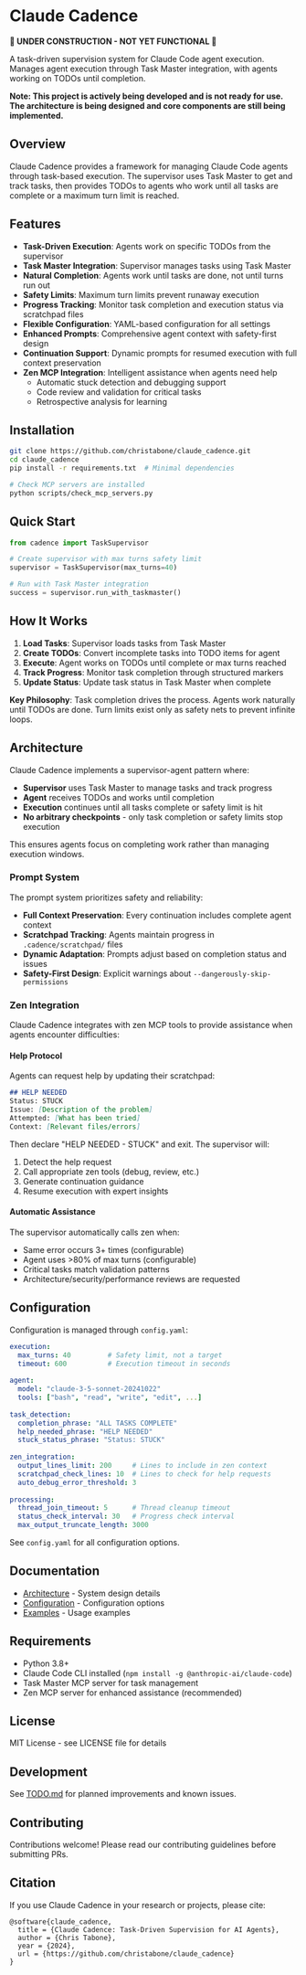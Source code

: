 # Claude Cadence

**🚧 UNDER CONSTRUCTION - NOT YET FUNCTIONAL 🚧**

A task-driven supervision system for Claude Code agent execution. Manages agent execution through Task Master integration, with agents working on TODOs until completion.

**Note: This project is actively being developed and is not ready for use. The architecture is being designed and core components are still being implemented.**

## Overview

Claude Cadence provides a framework for managing Claude Code agents through task-based execution. The supervisor uses Task Master to get and track tasks, then provides TODOs to agents who work until all tasks are complete or a maximum turn limit is reached.

## Features

- **Task-Driven Execution**: Agents work on specific TODOs from the supervisor
- **Task Master Integration**: Supervisor manages tasks using Task Master
- **Natural Completion**: Agents work until tasks are done, not until turns run out
- **Safety Limits**: Maximum turn limits prevent runaway execution
- **Progress Tracking**: Monitor task completion and execution status via scratchpad files
- **Flexible Configuration**: YAML-based configuration for all settings
- **Enhanced Prompts**: Comprehensive agent context with safety-first design
- **Continuation Support**: Dynamic prompts for resumed execution with full context preservation
- **Zen MCP Integration**: Intelligent assistance when agents need help
  - Automatic stuck detection and debugging support
  - Code review and validation for critical tasks
  - Retrospective analysis for learning

## Installation

```bash
git clone https://github.com/christabone/claude_cadence.git
cd claude_cadence
pip install -r requirements.txt  # Minimal dependencies

# Check MCP servers are installed
python scripts/check_mcp_servers.py
```

## Quick Start

```python
from cadence import TaskSupervisor

# Create supervisor with max turns safety limit
supervisor = TaskSupervisor(max_turns=40)

# Run with Task Master integration
success = supervisor.run_with_taskmaster()
```

## How It Works

1. **Load Tasks**: Supervisor loads tasks from Task Master
2. **Create TODOs**: Convert incomplete tasks into TODO items for agent
3. **Execute**: Agent works on TODOs until complete or max turns reached
4. **Track Progress**: Monitor task completion through structured markers
5. **Update Status**: Update task status in Task Master when complete

**Key Philosophy**: Task completion drives the process. Agents work naturally until TODOs are done. Turn limits exist only as safety nets to prevent infinite loops.

## Architecture

Claude Cadence implements a supervisor-agent pattern where:

- **Supervisor** uses Task Master to manage tasks and track progress
- **Agent** receives TODOs and works until completion
- **Execution** continues until all tasks complete or safety limit is hit
- **No arbitrary checkpoints** - only task completion or safety limits stop execution

This ensures agents focus on completing work rather than managing execution windows.

### Prompt System

The prompt system prioritizes safety and reliability:

- **Full Context Preservation**: Every continuation includes complete agent context
- **Scratchpad Tracking**: Agents maintain progress in `.cadence/scratchpad/` files
- **Dynamic Adaptation**: Prompts adjust based on completion status and issues
- **Safety-First Design**: Explicit warnings about `--dangerously-skip-permissions`

### Zen Integration

Claude Cadence integrates with zen MCP tools to provide assistance when agents encounter difficulties:

#### Help Protocol
Agents can request help by updating their scratchpad:
```markdown
## HELP NEEDED
Status: STUCK
Issue: [Description of the problem]
Attempted: [What has been tried]
Context: [Relevant files/errors]
```

Then declare "HELP NEEDED - STUCK" and exit. The supervisor will:
1. Detect the help request
2. Call appropriate zen tools (debug, review, etc.)
3. Generate continuation guidance
4. Resume execution with expert insights

#### Automatic Assistance
The supervisor automatically calls zen when:
- Same error occurs 3+ times (configurable)
- Agent uses >80% of max turns (configurable)
- Critical tasks match validation patterns
- Architecture/security/performance reviews are requested

## Configuration

Configuration is managed through `config.yaml`:

```yaml
execution:
  max_turns: 40         # Safety limit, not a target
  timeout: 600          # Execution timeout in seconds
  
agent:
  model: "claude-3-5-sonnet-20241022"
  tools: ["bash", "read", "write", "edit", ...]
  
task_detection:
  completion_phrase: "ALL TASKS COMPLETE"
  help_needed_phrase: "HELP NEEDED"
  stuck_status_phrase: "Status: STUCK"
  
zen_integration:
  output_lines_limit: 200     # Lines to include in zen context
  scratchpad_check_lines: 10  # Lines to check for help requests
  auto_debug_error_threshold: 3
  
processing:
  thread_join_timeout: 5      # Thread cleanup timeout
  status_check_interval: 30   # Progress check interval
  max_output_truncate_length: 3000
```

See `config.yaml` for all configuration options.

## Documentation

- [Architecture](docs/architecture.md) - System design details
- [Configuration](docs/configuration.md) - Configuration options
- [Examples](examples/) - Usage examples

## Requirements

- Python 3.8+
- Claude Code CLI installed (`npm install -g @anthropic-ai/claude-code`)
- Task Master MCP server for task management
- Zen MCP server for enhanced assistance (recommended)

## License

MIT License - see LICENSE file for details

## Development

See [TODO.md](TODO.md) for planned improvements and known issues.

## Contributing

Contributions welcome! Please read our contributing guidelines before submitting PRs.

## Citation

If you use Claude Cadence in your research or projects, please cite:

```
@software{claude_cadence,
  title = {Claude Cadence: Task-Driven Supervision for AI Agents},
  author = {Chris Tabone},
  year = {2024},
  url = {https://github.com/christabone/claude_cadence}
}
```